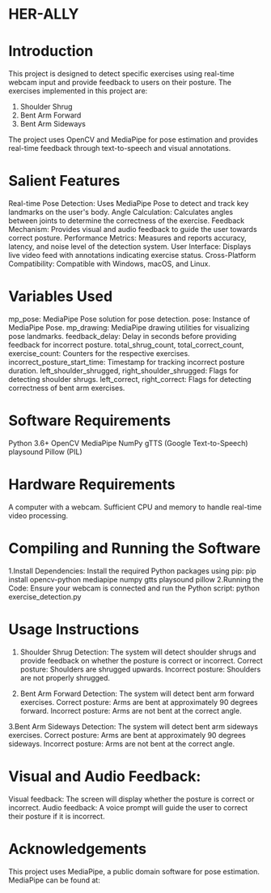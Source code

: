 # HER-ALLY

# Introduction
This project is designed to detect specific exercises using real-time webcam input and provide feedback to users on their posture. The exercises implemented in this project are:

  1. Shoulder Shrug
  2. Bent Arm Forward
  3. Bent Arm Sideways
     
The project uses OpenCV and MediaPipe for pose estimation and provides real-time feedback through text-to-speech and visual annotations.

# Salient Features
Real-time Pose Detection: Uses MediaPipe Pose to detect and track key landmarks on the user's body.
Angle Calculation: Calculates angles between joints to determine the correctness of the exercise.
Feedback Mechanism: Provides visual and audio feedback to guide the user towards correct posture.
Performance Metrics: Measures and reports accuracy, latency, and noise level of the detection system.
User Interface: Displays live video feed with annotations indicating exercise status.
Cross-Platform Compatibility: Compatible with Windows, macOS, and Linux.

# Variables Used
mp_pose: MediaPipe Pose solution for pose detection.
pose: Instance of MediaPipe Pose.
mp_drawing: MediaPipe drawing utilities for visualizing pose landmarks.
feedback_delay: Delay in seconds before providing feedback for incorrect posture.
total_shrug_count, total_correct_count, exercise_count: Counters for the respective exercises.
incorrect_posture_start_time: Timestamp for tracking incorrect posture duration.
left_shoulder_shrugged, right_shoulder_shrugged: Flags for detecting shoulder shrugs.
left_correct, right_correct: Flags for detecting correctness of bent arm exercises.

# Software Requirements
Python 3.6+
OpenCV
MediaPipe
NumPy
gTTS (Google Text-to-Speech)
playsound
Pillow (PIL)

# Hardware Requirements
A computer with a webcam.
Sufficient CPU and memory to handle real-time video processing.

# Compiling and Running the Software
1.Install Dependencies:
    Install the required Python packages using pip:
        pip install opencv-python mediapipe numpy gtts playsound pillow
2.Running the Code:
    Ensure your webcam is connected and run the Python script:
        python exercise_detection.py

# Usage Instructions
1. Shoulder Shrug Detection:
  The system will detect shoulder shrugs and provide feedback on whether the posture is correct or incorrect.
  Correct posture: Shoulders are shrugged upwards.
  Incorrect posture: Shoulders are not properly shrugged.

2. Bent Arm Forward Detection:
  The system will detect bent arm forward exercises.
  Correct posture: Arms are bent at approximately 90 degrees forward.
  Incorrect posture: Arms are not bent at the correct angle.

3.Bent Arm Sideways Detection:
  The system will detect bent arm sideways exercises.
  Correct posture: Arms are bent at approximately 90 degrees sideways.
  Incorrect posture: Arms are not bent at the correct angle.

# Visual and Audio Feedback:
  Visual feedback: The screen will display whether the posture is correct or incorrect.
  Audio feedback: A voice prompt will guide the user to correct their posture if it is incorrect.

# Acknowledgements
  This project uses MediaPipe, a public domain software for pose estimation. MediaPipe can be found at:

